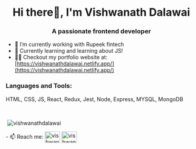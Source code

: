 <h1 align="center">Hi there👋, I'm Vishwanath Dalawai</h1>
<h3 align="center">A passionate frontend developer</h3>


- 🔭 I’m currently working with Rupeek fintech
- 🌱 Currently learning and learning about JS!
- 👨‍💻 Checkout my portfolio website at: [https://vishwanathdalawai.netlify.app/](https://vishwanathdalawai.netlify.app/)


<h3 align="left">Languages and Tools:</h3>
HTML, CSS, JS, React, Redux, Jest, Node, Express, MYSQL, MongoDB

&nbsp;

<p>&nbsp;<img align="center" src="https://github-readme-stats.vercel.app/api?username=vishwanathdalawai&show_icons=true&locale=en" alt="vishwanathdalawai" /></p>
- 📫 Reach me: <a href="https://linkedin.com/in/vishwanath-dalawai/" target="blank"><img align="center" src="https://raw.githubusercontent.com/rahuldkjain/github-profile-readme-generator/master/src/images/icons/Social/linked-in-alt.svg" alt="vishwanath-dalawai/" height="30" width="40" /></a>
<a href="https://twitter.com/vishwanathd123" target="blank"><img align="center" src="https://raw.githubusercontent.com/rahuldkjain/github-profile-readme-generator/master/src/images/icons/Social/twitter.svg" alt="vishwanathd123" height="30" width="40" /></a>
